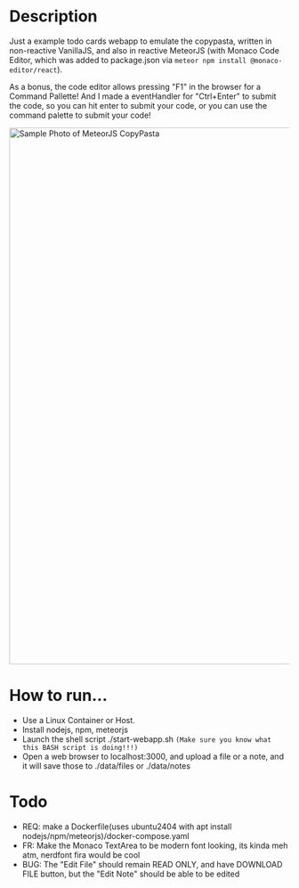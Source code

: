 # Description
Just a example todo cards webapp to emulate the copypasta, written in non-reactive VanillaJS, and also in reactive MeteorJS (with Monaco Code Editor, which was added to package.json via `meteor npm install @monaco-editor/react`). 

As a bonus, the code editor allows pressing "F1" in the browser for a Command Pallette! And I made a eventHandler for "Ctrl+Enter" to submit the code, so you can hit enter to submit your code, or you can use the command palette to submit your code!

<img width="964" alt="Sample Photo of MeteorJS CopyPasta" src="https://github-production-user-asset-6210df.s3.amazonaws.com/42163211/387186855-9c5f0701-3cfc-4a43-aab0-0fb6129e9db8.png?X-Amz-Algorithm=AWS4-HMAC-SHA256&X-Amz-Credential=AKIAVCODYLSA53PQK4ZA%2F20241118%2Fus-east-1%2Fs3%2Faws4_request&X-Amz-Date=20241118T110036Z&X-Amz-Expires=300&X-Amz-Signature=0548424ff937afc095d5468f6c5970604f8c9658eb0e318fe6527b78fba889cd&X-Amz-SignedHeaders=host">

# How to run...
* Use a Linux Container or Host.
* Install nodejs, npm, meteorjs
* Launch the shell script ./start-webapp.sh `(Make sure you know what this BASH script is doing!!!)`
* Open a web browser to localhost:3000, and upload a file or a note, and it will save those to ./data/files or ./data/notes

# Todo
* REQ: make a Dockerfile(uses ubuntu2404 with apt install nodejs/npm/meteorjs)/docker-compose.yaml
* FR: Make the Monaco TextArea to be modern font looking, its kinda meh atm, nerdfont fira would be cool
* BUG: The "Edit File" should remain READ ONLY, and have DOWNLOAD FILE button, but the "Edit Note" should be able to be edited